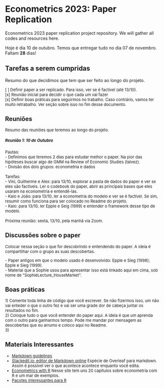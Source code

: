 
# Econometrics 2023: Paper Replication
 Econometrics 2023 paper replication project repository. We will gather all codes and resources here.

Hoje é dia 10 de outubro. Temos que entregar tudo no dia 07 de novembro. Faltam **28** dias!

 ## Tarefas a serem cumpridas
Resumo do que decidimos que tem que ser feito ao longo do projeto.

<font size = 2> 
[ ] Definir paper a ser replicado. Para isso, ver se é factível (até 13/10). <br>
[x] Reunião inicial para decidir o que cada um vai fazer <br>
[x] Definir boas práticas para seguirmos no trabalho. Caso contrário, vamos ter muito retrabalho. Ver seção sobre isso no fim desse documento. <br>

<font>

   ## Reuniões
   Resumo das reuniões que teremos ao longo do projeto. <br>
   ##### Reunião 1: 10 de Outubro
   <font size = 2> 
   Pautas: <br>
   - Definimos que teremos 2 dias para estudar melhor o paper. Na pior das hipóteses buscar algo de GMM na Review of Economic Studies (talvez). <br>
   - Divisão dos dois grupos: econometria e dados <br>
   <br>
   Tarefas:<br>
   - Vini, Guilherme e Alex: para 13/10, explorar a pasta de dados do paper e ver se eles são factíveis. Ler o codebook do paper, abrir as principais bases que eles usaram na econometria e entendê-las. <br>
   - Kaio e João: para 13/10, ler a econometria do modelo e ver se é factível. Se sim, resumir como funciona para ser colocado no Readme do projeto. <br>
   - Kaio: para 13/10, ler Epple e Seig (1999) e entender o framework desse tipo de modelo. <br>
   <br>
   Próxima reunião: sexta, 13/10, pela manhã via Zoom.
   <font>

 
   ## Discussões sobre o paper
  Colocar nessa seção o que for descobrindo e entendendo do paper. A ideia é compartilhar com o grupo as suas descobertas.
  
<font size = 2> 
- Paper antigos em que o modelo usado é desenvolvido: Epple e Sieg (1998); Epple e Sieg (1999). <br>
- Material que a Sophie usou para apresentar isso está linkado aqui em cima, sob nome de "SophieLecture_HouseMarket". <br>
 <font>

## Boas práticas
<font size = 2> 
1) Comente toda linha de código que você escrever. Se não fizermos isso, um não vai enteder o que o outro fez e vai ser uma grade dor de cabeça juntar os resultados no fim. <br>
2) Coloque tudo o que você entender do paper aqui. A ideia é que um aprenda com o outro para ganharmos tempo. Pode me mandar por mensagem as descobertas que eu arrumo e coloco aqui no Readme. <br>
3) 
 <font>

 ## Materiais Interessantes
 * [Markdown guidelines](https://github.com/adam-p/markdown-here/wiki/Markdown-Cheatsheet)
 * [Stackedit.io: editor de Markdown online](https://stackedit.io/app#)
  <font size = 2> Espécie de Overleaf para markdown. Assim é possível ver o que acontece acontece enquanto você edita. <font>
 * [Econometrics with R](https://www.econometrics-with-r.org/)
 <font size = 2> Nesse site tem uns 20 capítulos sobre econometria com R e um mar de exemplos. <font>
 * [Pacotes interessantes para R](https://github.com/HecVini/AwesomePackages)

